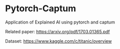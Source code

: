 # Pytorch-Captum

Application of Explained AI using pytorch and captum

Related paper: https://arxiv.org/pdf/1703.01365.pdf

Dataset: https://www.kaggle.com/c/titanic/overview
